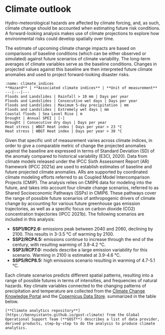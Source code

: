 # Climate outlook

Hydro-meteorological hazards are affected by climate forcing, and, as such, climate change should be accounted when estimating future risk conditions. A forward-looking analysis makes use of climate projections to explore how environmental risks could develop spatially over time.

The estimate of upcoming climate change impacts are based on comparisons of baseline conditions (which can be either observed or simulated) against future scenarios of climate variability. The long-term averages of climate variables serve as the baseline conditions. Changes in projected values against this baseline are then interpreted future climate anomalies and used to project forward-looking disaster risks.

```{table} Climate variables underlying climate projections
:name: climate_indices
**Hazard** | **Associated climate indices** | **Unit of measurement**
---|---|---
Floods and Landslides | Rainfall > 10 mm | Days per year
Floods and Landslides | Consecutive wet days | Days per year
Floods and Landslides | Maximum 5-day precipitation | mm
Floods and Landslides | Extremely wet days | mm
Coastal floods | Sea Level Rise	| m
Drought	| Annual SPEI | [-]
Drought	| Consecutive dry days | Days per year
Heat stress | WBGT Heat index | Days per year > 23 °C
Heat stress | WBGT Heat index | Days per year > 30 °C
```

Given that specific unit of measurement varies across climate indices, in order to give a comparable metric of change the projected anomalies against the baseline are expressed in terms of Standard Deviation (SD) of the anomaly compared to historical variability (E3CI, 2020).
Data from climate models released under the IPCC Sixth Assessment Report (AR) framework (IPCC 2021a) are used to establish estimates of baseline and future projected climate anomalies. ARs are supported by coordinated climate modeling efforts referred to as Coupled Model Intercomparison Projects (CMIP). The analysis relies on CMIP6 data for modeling into the future, and takes into account four climate change scenarios, referred to as Shared Socioeconomic Pathways (SSPs) in CMIP6. These pathways cover the range of possible future scenarios of anthropogenic drivers of climate change by accounting for various future greenhouse gas emission trajectories, as well as a specific focus on carbon dioxide (CO2) concentration trajectories (IPCC 2021b). The following scenarios are included in this analysis:

- **SSP1/RCP2.6:** emissions peak between 2040 and 2060, declining by 2100. This results in 3-3.5 °C of warming by 2100.
- **SSP2/RCP4.5:** emissions continue to increase through the end of the century, with resulting warming of 3.8-4.2 °C.
- **SSP3/RCP7.0:** models describe a large emission variability for this scenario. Warming in 2100 is estimated at 3.9-4.6 °C.
- **SSP5/RCP8.5:** high emissions scenario resulting in warming of 4.7-5.1 °C.

Each climate scenarios predicts different spatial patterns, resulting into a range of possible futures in terms of intensities, and frequencies of natural hazards. Key climate variables connected to the changing patterns of precipitation and temperature are collected from the [Climate Change Knowledge Portal](https://climateknowledgeportal.worldbank.org/) and the [Copernicus Data Store](https://cds.climate.copernicus.eu/cdsapp#!/dataset/sis-extreme-indices-cmip6). summarized in the table below.

```{seealso}
[**Climate analytics repository**](https://bennyistanto.github.io/gost-climate) from the Global Operational Support Team (**GOST**) describes a list of data provider, derived products, step-by-step to do the analysis to produce climate analytics.
```


